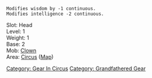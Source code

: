`Modifies wisdom by -1 continuous.`  
`Modifies intelligence -2 continuous.`

Slot: Head  
Level: 1  
Weight: 1  
Base: 2  
Mob: [Clown](Clown "wikilink")  
Area: [Circus](:Category:_Circus.md "wikilink")
([Map](Circus_Map.md "wikilink"))  

[Category: Gear In Circus](Category:_Gear_In_Circus "wikilink")
[Category: Grandfathered Gear](Category:_Grandfathered_Gear "wikilink")
